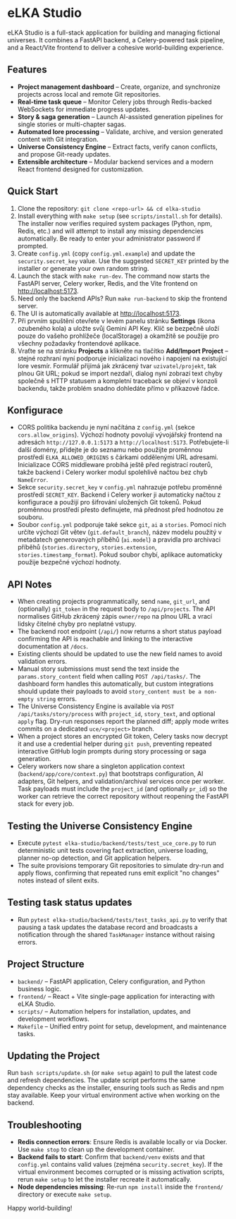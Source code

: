 # eLKA Studio

eLKA Studio is a full-stack application for building and managing fictional universes. It combines a FastAPI backend, a Celery-powered task pipeline, and a React/Vite frontend to deliver a cohesive world-building experience.

## Features
- **Project management dashboard** – Create, organize, and synchronize projects across local and remote Git repositories.
- **Real-time task queue** – Monitor Celery jobs through Redis-backed WebSockets for immediate progress updates.
- **Story & saga generation** – Launch AI-assisted generation pipelines for single stories or multi-chapter sagas.
- **Automated lore processing** – Validate, archive, and version generated content with Git integration.
- **Universe Consistency Engine** – Extract facts, verify canon conflicts, and propose Git-ready updates.
- **Extensible architecture** – Modular backend services and a modern React frontend designed for customization.

## Quick Start
1. Clone the repository: `git clone <repo-url> && cd elka-studio`
2. Install everything with `make setup` (see `scripts/install.sh` for details).
   The installer now verifies required system packages (Python, npm, Redis, etc.) and will attempt to install any
   missing dependencies automatically. Be ready to enter your administrator password if prompted.
3. Create `config.yml` (copy `config.yml.example`) and update the `security.secret_key` value. Use the suggested `SECRET_KEY`
   printed by the installer or generate your own random string.
4. Launch the stack with `make run-dev`. The command now starts the FastAPI server, Celery worker, Redis, and the Vite frontend on [http://localhost:5173](http://localhost:5173).
5. Need only the backend APIs? Run `make run-backend` to skip the frontend server.
6. The UI is automatically available at [http://localhost:5173](http://localhost:5173).
7. Při prvním spuštění otevřete v levém panelu stránku **Settings** (ikona ozubeného kola) a uložte svůj Gemini API Key.
   Klíč se bezpečně uloží pouze do vašeho prohlížeče (localStorage) a okamžitě se použije pro všechny požadavky frontendové aplikace.
8. Vraťte se na stránku **Projects** a klikněte na tlačítko **Add/Import Project** – stejné rozhraní nyní podporuje inicializaci nového i napojení na existující lore vesmír. Formulář přijímá jak zkrácený tvar `uzivatel/projekt`, tak plnou Git URL; pokud se import nezdaří, dialog nyní zobrazí text chyby společně s HTTP statusem a kompletní traceback se objeví v konzoli backendu, takže problém snadno dohledáte přímo v příkazové řádce.

## Konfigurace
- CORS politika backendu je nyní načítána z `config.yml` (sekce `cors.allow_origins`). Výchozí hodnoty povolují vývojářský frontend na
  adresách `http://127.0.0.1:5173` a `http://localhost:5173`. Potřebujete-li další domény, přidejte je do seznamu nebo použijte proměnnou
  prostředí `ELKA_ALLOWED_ORIGINS` s čárkami oddělenými URL adresami. Inicializace CORS middleware probíhá ještě před registrací
  routerů, takže backend i Celery worker modul spolehlivě načtou bez chyb `NameError`.
- Sekce `security.secret_key` v `config.yml` nahrazuje potřebu proměnné prostředí `SECRET_KEY`. Backend i Celery worker ji
  automaticky načtou z konfigurace a použijí pro šifrování uložených Git tokenů. Pokud proměnnou prostředí přesto definujete, má
  přednost před hodnotou ze souboru.
- Soubor `config.yml` podporuje také sekce `git`, `ai` a `stories`. Pomocí nich určíte výchozí Git větev (`git.default_branch`), název
  modelu použitý v metadatech generovaných příběhů (`ai.model`) a pravidla pro archivaci příběhů (`stories.directory`, `stories.extension`,
  `stories.timestamp_format`). Pokud soubor chybí, aplikace automaticky použije bezpečné výchozí hodnoty.

## API Notes
- When creating projects programmatically, send `name`, `git_url`, and (optionally) `git_token` in the request body to `/api/projects`. The API normalises GitHub zkrácený zápis `owner/repo` na plnou URL a vrací lidsky čitelné chyby pro neplatné vstupy.
- The backend root endpoint (`/api/`) now returns a short status payload confirming the API is reachable and linking to the interactive documentation at `/docs`.
- Existing clients should be updated to use the new field names to avoid validation errors.
- Manual story submissions must send the text inside the `params.story_content` field when calling `POST /api/tasks/`. The dashboard form handles this automatically, but custom integrations should update their payloads to avoid `story_content must be a non-empty string` errors.
- The Universe Consistency Engine is available via `POST /api/tasks/story/process` with `project_id`, `story_text`, and optional `apply` flag. Dry-run responses report the planned diff; apply mode writes commits on a dedicated `uce/<project>` branch.
- When a project stores an encrypted Git token, Celery tasks now decrypt it and use a credential helper during `git push`, preventing repeated interactive GitHub login prompts during story processing or saga generation.
- Celery workers now share a singleton application context (`backend/app/core/context.py`) that bootstraps configuration, AI adapters, Git helpers, and validation/archival services once per worker. Task payloads must include the `project_id` (and optionally `pr_id`) so the worker can retrieve the correct repository without reopening the FastAPI stack for every job.

## Testing the Universe Consistency Engine
- Execute `pytest elka-studio/backend/tests/test_uce_core.py` to run deterministic unit tests covering fact extraction, universe loading, planner no-op detection, and Git application helpers.
- The suite provisions temporary Git repositories to simulate dry-run and apply flows, confirming that repeated runs emit explicit "no changes" notes instead of silent exits.

## Testing task status updates
- Run `pytest elka-studio/backend/tests/test_tasks_api.py` to verify that pausing a task updates the database record and broadcasts a notification through the shared `TaskManager` instance without raising errors.

## Project Structure
- `backend/` – FastAPI application, Celery configuration, and Python business logic.
- `frontend/` – React + Vite single-page application for interacting with eLKA Studio.
- `scripts/` – Automation helpers for installation, updates, and development workflows.
- `Makefile` – Unified entry point for setup, development, and maintenance tasks.

## Updating the Project
Run `bash scripts/update.sh` (or `make setup` again) to pull the latest code and refresh dependencies. The update script performs the same dependency checks as the installer, ensuring tools such as Redis and npm stay available. Keep your virtual environment active when working on the backend.

## Troubleshooting
- **Redis connection errors**: Ensure Redis is available locally or via Docker. Use `make stop` to clean up the development container.
- **Backend fails to start**: Confirm that `backend/venv` exists and that `config.yml` contains valid values (zejména `security.secret_key`). If the virtual environment becomes corrupted or is missing activation scripts, rerun `make setup` to let the installer recreate it automatically.
- **Node dependencies missing**: Re-run `npm install` inside the `frontend/` directory or execute `make setup`.

Happy world-building!
